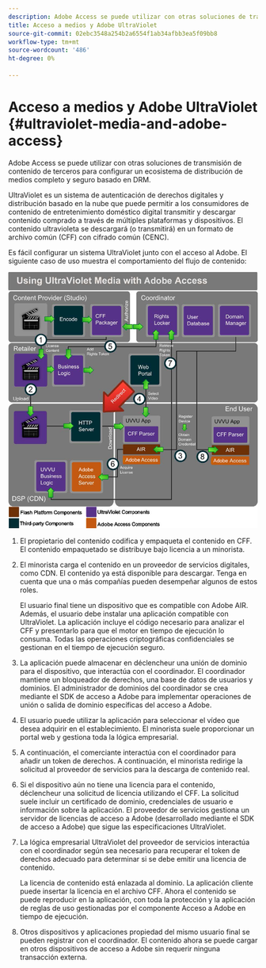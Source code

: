 ```yaml
---
description: Adobe Access se puede utilizar con otras soluciones de transmisión de contenido de terceros para configurar un ecosistema de distribución de medios completo y seguro basado en DRM.
title: Acceso a medios y Adobe UltraViolet
source-git-commit: 02ebc3548a254b2a6554f1ab34afbb3ea5f09bb8
workflow-type: tm+mt
source-wordcount: '486'
ht-degree: 0%

---
```


# Acceso a medios y Adobe UltraViolet {#ultraviolet-media-and-adobe-access}

Adobe Access se puede utilizar con otras soluciones de transmisión de contenido de terceros para configurar un ecosistema de distribución de medios completo y seguro basado en DRM.

UltraViolet es un sistema de autenticación de derechos digitales y distribución basado en la nube que puede permitir a los consumidores de contenido de entretenimiento doméstico digital transmitir y descargar contenido comprado a través de múltiples plataformas y dispositivos. El contenido ultravioleta se descargará (o transmitirá) en un formato de archivo común (CFF) con cifrado común (CENC).

Es fácil configurar un sistema UltraViolet junto con el acceso al Adobe. El siguiente caso de uso muestra el comportamiento del flujo de contenido:

<!--<a id="fig_cxy_dc2_44"></a>-->

![](assets/AdobeUV_web.png)

1. El propietario del contenido codifica y empaqueta el contenido en CFF. El contenido empaquetado se distribuye bajo licencia a un minorista.
1. El minorista carga el contenido en un proveedor de servicios digitales, como CDN. El contenido ya está disponible para descargar. Tenga en cuenta que una o más compañías pueden desempeñar algunos de estos roles.

   El usuario final tiene un dispositivo que es compatible con Adobe AIR. Además, el usuario debe instalar una aplicación compatible con UltraViolet. La aplicación incluye el código necesario para analizar el CFF y presentarlo para que el motor en tiempo de ejecución lo consuma. Todas las operaciones criptográficas confidenciales se gestionan en el tiempo de ejecución seguro.
1. La aplicación puede almacenar en déclencheur una unión de dominio para el dispositivo, que interactúa con el coordinador. El coordinador mantiene un bloqueador de derechos, una base de datos de usuarios y dominios. El administrador de dominios del coordinador se crea mediante el SDK de acceso a Adobe para implementar operaciones de unión o salida de dominio específicas del acceso a Adobe.
1. El usuario puede utilizar la aplicación para seleccionar el vídeo que desea adquirir en el establecimiento. El minorista suele proporcionar un portal web y gestiona toda la lógica empresarial.
1. A continuación, el comerciante interactúa con el coordinador para añadir un token de derechos. A continuación, el minorista redirige la solicitud al proveedor de servicios para la descarga de contenido real.
1. Si el dispositivo aún no tiene una licencia para el contenido, déclencheur una solicitud de licencia utilizando el CFF. La solicitud suele incluir un certificado de dominio, credenciales de usuario e información sobre la aplicación. El proveedor de servicios gestiona un servidor de licencias de acceso a Adobe (desarrollado mediante el SDK de acceso a Adobe) que sigue las especificaciones UltraViolet.
1. La lógica empresarial UltraViolet del proveedor de servicios interactúa con el coordinador según sea necesario para recuperar el token de derechos adecuado para determinar si se debe emitir una licencia de contenido.

   La licencia de contenido está enlazada al dominio. La aplicación cliente puede insertar la licencia en el archivo CFF. Ahora el contenido se puede reproducir en la aplicación, con toda la protección y la aplicación de reglas de uso gestionadas por el componente Acceso a Adobe en tiempo de ejecución.
1. Otros dispositivos y aplicaciones propiedad del mismo usuario final se pueden registrar con el coordinador. El contenido ahora se puede cargar en otros dispositivos de acceso a Adobe sin requerir ninguna transacción externa.
